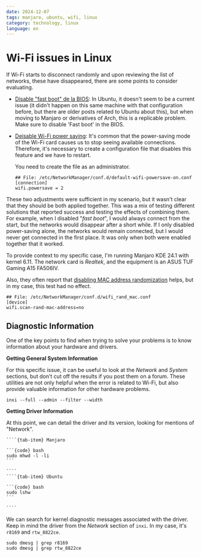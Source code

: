 ```yaml
---
date: 2024-12-07
tags: manjaro, ubuntu, wifi, linux
category: technology, linux
language: en
---
```


# Wi-Fi issues in Linux

If Wi-Fi starts to disconnect randomly and upon reviewing the list of networks,
these have disappeared, there are some points to consider evaluating.

- [Disable "fast boot" de la BIOS](https://bbs.archlinux.org/viewtopic.php?pid=2134101#p2134101):
  In Ubuntu, it doesn't seem to be a current issue (it didn't happen on this
  same machine with that configuration before, but there are older posts related
  to Ubuntu about this), but when moving to Manjaro or derivatives of Arch, this
  is a replicable problem. Make sure to disable 'Fast boot' in the BIOS.

- [Deisable Wi-Fi power saving](https://forum.manjaro.org/t/wifi-random-disconnects-after-update/142876/3):
  It's common that the power-saving mode of the Wi-Fi card causes us to stop
  seeing available connections. Therefore, it's necessary to create a
  configuration file that disables this feature and we have to restart.

  You need to create the file as an administrator.

  ```{code} text
  ## File: /etc/NetworkManager/conf.d/default-wifi-powersave-on.conf
  [connection]
  wifi.powersave = 2
  ```

These two adjustments were sufficient in my scenario, but it wasn't clear that
they should be both applied together. This was a mix of testing different
solutions that reported success and testing the effects of combining them. For
example, when I disabled "*fast boot*", I would always connect from the start,
but the networks would disappear after a short while. If I only disabled
power-saving alone, the networks would remain connected, but I would never get
connected in the first place. It was only when both were enabled together that
it worked.

To provide context to my specific case, I'm running Manjaro KDE 24.1 with kernel
6.11. The network card is *Realtek*, and the equipment is an ASUS TUF Gaming A15
FA506IV.

Also, they often report that
[disabling MAC address randomization](https://forum.manjaro.org/t/wifi-not-connecting-at-start-up/113193/3)
helps, but in my case, this test had no effect.

```{code} text
## File: /etc/NetworkManager/conf.d/wifi_rand_mac.conf
[device]
wifi.scan-rand-mac-address=no
```

## Diagnostic Information

One of the key points to find when trying to solve your problems is to know
information about your hardware and drivers.

**Getting General System Information**

For this specific issue, it can be useful to look at the *Network* and *System*
sections, but don't cut off the results if you post them on a forum. These
utilities are not only helpful when the error is related to Wi-Fi, but also
provide valuable information for other hardware problems.

```{code} bash
inxi --full --admin --filter --width
```

**Getting Driver Information**

At this point, we can detail the driver and its version, looking for mentions of
"Network".

`````{tab-set}
````{tab-item} Manjaro

```{code} bash
sudo mhwd -l -li
```

````
````{tab-item} Ubuntu

```{code} bash
sudo lshw
```

````
`````

We can search for kernel diagnostic messages associated with the driver. Keep in
mind the driver from the *Network* section of `inxi`. In my case, it's `r8169`
and `rtw_8822ce`.

```{code} bash
sudo dmesg | grep r8169
sudo dmesg | grep rtw_8822ce
```
